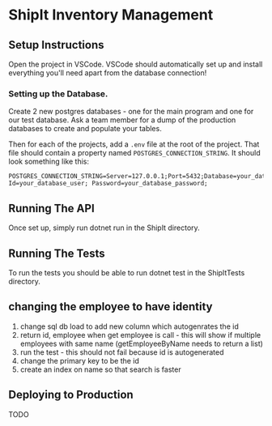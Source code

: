 # ShipIt Inventory Management

## Setup Instructions
Open the project in VSCode.
VSCode should automatically set up and install everything you'll need apart from the database connection!

### Setting up the Database.
Create 2 new postgres databases - one for the main program and one for our test database.
Ask a team member for a dump of the production databases to create and populate your tables.

Then for each of the projects, add a `.env` file at the root of the project.
That file should contain a property named `POSTGRES_CONNECTION_STRING`.
It should look something like this:
```
POSTGRES_CONNECTION_STRING=Server=127.0.0.1;Port=5432;Database=your_database_name;User Id=your_database_user; Password=your_database_password;
```

## Running The API
Once set up, simply run dotnet run in the ShipIt directory.

## Running The Tests
To run the tests you should be able to run dotnet test in the ShipItTests directory.

## changing the employee to have identity 
1. change sql db load to add new column which autogenrates the id
2. return id, employee when get employee is call - this will show if multiple employees with same name (getEmployeeByName needs to return a list)
3. run the test - this should not fail because id is autogenerated
4. change the primary key to be the id
5. create an index on name so that search is faster


## Deploying to Production
TODO
